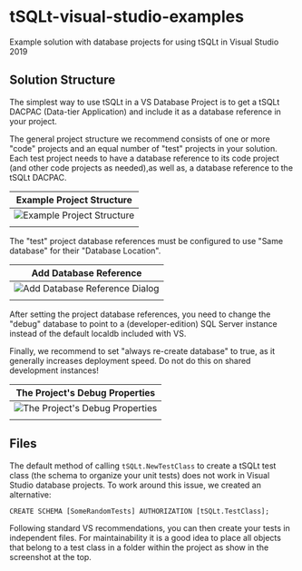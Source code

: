 # tSQLt-visual-studio-examples
Example solution with database projects for using tSQLt in Visual Studio 2019

## Solution Structure
The simplest way to use tSQLt in a VS Database Project is to get a tSQLt DACPAC (Data-tier Application) and include it as a database reference in your project.

The general project structure we recommend consists of one or more "code" projects and an equal number of "test" projects in your solution. Each test project needs to have a database reference to its code project (and other code projects as needed),as well as, a database reference to the tSQLt DACPAC.

|Example Project Structure|
|-|
|![Example Project Structure](https://user-images.githubusercontent.com/298017/133071915-2b530232-8387-44d6-a219-b7fa7f4e6832.png)|
||

The "test" project database references must be configured to use "Same database" for their "Database Location".

|Add Database Reference|
|-|
|![Add Database Reference Dialog](https://user-images.githubusercontent.com/298017/133233973-62c2d27c-8343-41b8-8b10-d5d75040a1a7.png)|
||

After setting the project database references, you need to change the "debug" database to point to a (developer-edition) SQL Server instance instead of the default localdb included with VS.

Finally, we recommend to set "always re-create database" to true, as it generally increases deployment speed. Do not do this on shared development instances!

|The Project's Debug Properties|
|-|
|![The Project's Debug Properties](https://user-images.githubusercontent.com/298017/133068972-3076598d-980a-4778-9190-a7e8f8008e24.png)|
||

## Files

The default method of calling `tSQLt.NewTestClass` to create a tSQLt test class (the schema to organize your unit tests) does not work in Visual Studio database projects. To work around this issue, we created an alternative: 

`CREATE SCHEMA [SomeRandomTests] AUTHORIZATION [tSQLt.TestClass];`

Following standard VS recommendations, you can then create your tests in independent files. For maintainability it is a good idea to place all objects that belong to a test class in a folder within the project as show in the screenshot at the top.
